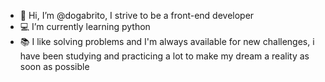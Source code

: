 - 👋 Hi, I’m @dogabrito, I strive to be a front-end developer
- 💻 I’m currently learning python
- 📚 I like solving problems and I'm always available for new challenges, i have been studying and practicing a lot to make my dream a reality as soon as possible

<!---
dogabrito/dogabrito is a ✨ special ✨ repository because its `README.md` (this file) appears on your GitHub profile.
You can click the Preview link to take a look at your changes.
--->

